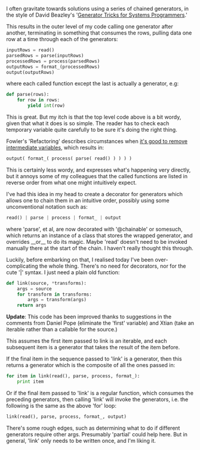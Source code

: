<!--
.. title: Chaining a sequence of generators
.. slug: chaining-a-sequence-of-generators
.. date: 2013-10-15 15:09:54-05:00
.. tags: Python
.. category: Python
.. link: 
.. description: 
.. type: text
-->


I often gravitate towards solutions using a series of chained
generators, in the style of David Beazley's '[Generator Tricks for
Systems Programmers](http://www.dabeaz.com/generators-uk/).'

This results in the outer level of my code calling one generator after
another, terminating in something that consumes the rows, pulling data
one row at a time through each of the generators:

``` python
inputRows = read()
parsedRows = parse(inputRows)
processedRows = process(parsedRows)
outputRows = format_(processedRows)
output(outputRows)
```

where each called function except the last is actually a generator, e.g:

``` python
def parse(rows):
    for row in rows:
        yield int(row)
```

This is great. But my itch is that the top level code above is a bit
wordy, given that what it does is so simple. The reader has to check
each temporary variable quite carefully to be sure it's doing the right
thing.

Fowler's 'Refactoring' describes circumstances when [it's good to remove
intermediate
variables](http://www.refactoring.com/catalog/replaceTempWithQuery.html),
which results in:

``` python
output( format_( process( parse( read() ) ) ) )
```

This is certainly less wordy, and expresses what's happening very
directly, but it annoys some of my colleagues that the called functions
are listed in reverse order from what one might intuitively expect.

I've had this idea in my head to create a decorator for generators which
allows one to chain them in an intuitive order, possibly using some
unconventional notation such as:

``` python
read() | parse | process | format_ | output
```

where 'parse', et al, are now decorated with '@chainable' or somesuch,
which returns an instance of a class that stores the wrapped generator,
and overrides \_\_or\_\_ to do its magic. Maybe 'read' doesn't need to
be invoked manually there at the start of the chain. I haven't really
thought this through.

Luckily, before embarking on that, I realised today I've been
over-complicating the whole thing. There's no need for decorators, nor
for the cute '|' syntax. I just need a plain old function:

``` python
def link(source, *transforms):
    args = source
    for transform in transforms:
        args = transform(args)
    return args
```

**Update**: This code has been improved thanks to suggestions in the
comments from Daniel Pope (eliminate the 'first' variable) and Xtian
(take an iterable rather than a callable for the source.)

This assumes the first item passed to link is an iterable, and each
subsequent item is a generator that takes the result of the item before.

If the final item in the sequence passed to 'link' is a generator, then
this returns a generator which is the composite of all the ones passed
in:

``` python
for item in link(read(), parse, process, format_):
    print item
```

Or if the final item passed to 'link' is a regular function, which
consumes the preceding generators, then calling 'link' will invoke the
generators, i.e. the following is the same as the above 'for' loop:

``` python
link(read(), parse, process, format_, output)
```

There's some rough edges, such as determining what to do if different
generators require other args. Presumably 'partial' could help here. But
in general, 'link' only needs to be written once, and I'm liking it.